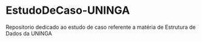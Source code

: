 # EstudoDeCaso-UNINGA
Repositorio dedicado ao estudo de caso referente a matéria de Estrutura de Dados da UNINGA
